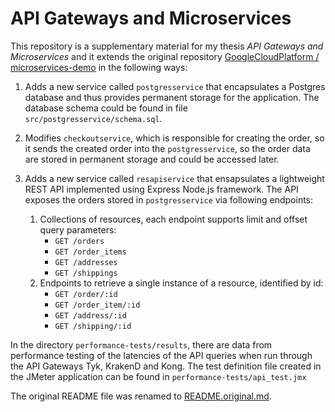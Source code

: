 # API Gateways and Microservices

This repository is a supplementary material for my thesis _API Gateways and Microservices_ and it extends the original repository [GoogleCloudPlatform
/
microservices-demo](https://github.com/GoogleCloudPlatform/microservices-demo) in the following ways:

1. Adds a new service called `postgresservice` that encapsulates a Postgres database and thus provides permanent storage for the application. The database schema could be found in file `src/postgresservice/schema.sql`.
2. Modifies `checkoutservice`, which is responsible for creating the order, so it sends the created order into the `postgresservice`, so the order data are stored in permanent storage and could be accessed later.
3. Adds a new service called `resapiservice` that ensapsulates a lightweight REST API implemented using Express Node.js framework. The API exposes the orders stored in `postgresservice` via following endpoints:

    1. Collections of resources, each endpoint supports limit and offset query parameters:
        - `GET /orders`
        - `GET /order_items`
        - `GET /addresses`
        - `GET /shippings`
    2. Endpoints to retrieve a single instance of a resource, identified by id:
        - `GET /order/:id`
        - `GET /order_item/:id`
        - `GET /address/:id`
        - `GET /shipping/:id`

In the directory `performance-tests/results`, there are data from performance testing of the latencies of the API queries when run through the API Gateways Tyk, KrakenD and Kong. The test definition file created in the JMeter application can be found in `performance-tests/api_test.jmx` 

The original README file was renamed to [README.original.md](README.original.md).